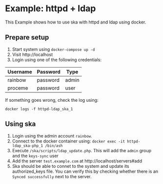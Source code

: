 # Example: httpd + ldap

This Example shows how to use ska with httpd and ldap using docker.

## Prepare setup

1. Start system using `docker-compose up -d`
1. Visit http://localhost
1. Login using one of the following credentials:

|Username|Password|Type|
|---|---|---|
|rainbow|password|admin|
|proceme|password|user|

If something goes wrong, check the log using:
```
docker logs -f httpd-ldap_ska_1
```

## Using ska

1. Login using the admin account `rainbow`.
1. Connect to the docker container using: `docker exec -it httpd-ldap_ska-php_1 /bin/ash`
1. Execute `/ska/scripts/ldap_update.php`. This will add the `admin` group and the `keys-sync` user
1. Add the server `test.example.com` at http://localhost/servers#add
1. Ska should be able to connet to the system and update its authorized_keys file. You can verify this by checking whether there is an `Synced successfully` next to the server. 
